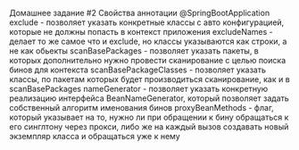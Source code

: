 Домашнее задание #2
Свойства аннотации @SpringBootApplication
exclude - позволяет указать конкретные классы с авто конфигурацией, которые не должны попасть в контекст приложения
excludeNames - делает то же самое что и exclude, но классы указываются как строки, а не как обьекты
scanBasePackages - позволяет указать пакеты, в которых дополнительно нужно провести сканирование с целью поиска бинов для контекста
scanBasePackageClasses - позволяет указать классы, по пакетам которых будет производиться сканирование, как и в scanBasePackages
nameGenerator - позволяет указать конкретную реализацию интерфейса BeanNameGenerator, который позволяет задать собственный алгоритм именования бинов
proxyBeanMethods - флаг, который указывает на то, нужно ли при обращении к бину обращаться к его синглтону через прокси, либо же на каждый вызов создавать новый экземпляр класса и обращаться уже к нему